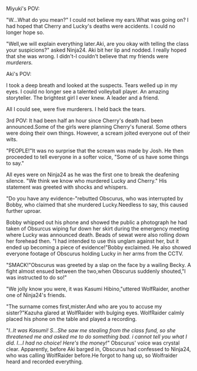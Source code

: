 
Miyuki's POV:

  "W...What do you mean?" I could not believe my ears.What was going on? I had hoped that Cherry and Lucky's deaths were accidents. I could no longer hope so. 
  
  "Well,we will explain everything later.Aki, are you okay with telling the class your suspicions?" asked Ninja24. Aki bit her lip and nodded. I really hoped that she was wrong. I didn't-I couldn't believe that my friends were _murderers._
  
Aki's POV:

  I took a deep breath and looked at the suspects. Tears welled up in my eyes. I could no longer see a talented volleyball player. An amazing storyteller. The brightest girl I ever knew. A leader and a friend. 
  
  All I could see, were five murderers. I held back the tears.
  
3rd POV:
  It had been half an hour since Cherry's death had been announced.Some of the girls were planning Cherry's funeral. Some others were doing their own things. However, a scream jolted everyone out of their wits. 
  
  "PEOPLE!"It was no surprise that the scream was made by Josh. He then proceeded to tell everyone in a softer voice, "Some of us have some things to say."
  
  All eyes were on Ninja24 as he was the first one to break the deafening silence. "We think we know who murdered Lucky and Cherry." His statement was greeted with shocks and whispers. 

  "Do you have any evidence-"rebutted Obscurus, who was interrupted by Bobby, who claimed that she murdered Lucky.Needless to say, this caused further uproar.
  
  Bobby whipped out his phone and showed the public a photograph he had taken of Obsurcus wiping fur down her skirt during the emergency meeting where Lucky was announced death. Beads of sewat were also rolling down her forehead then. "I had intended to use this unglam against her, but it ended up becoming a piece of evidence!"Bobby exclaimed. He also showed everyone footage of Obscurus holding Lucky in her arms from the CCTV.
  
 "SMACK!"Obscurus was greeted by a slap on the face by a wailing Becky. A fight almost ensued between the two,when Obscurus suddenly shouted,"I was instructed to do so!"

  "We jolly know you were, it was Kasumi Hibino,"uttered WolfRaider, another one of Ninja24's friends.
  
  "The surname comes first,mister.And who are you to accuse my sister?"Kazuha glared at WolfRaider with bulging eyes. WolfRaider calmly placed his phone on the table and played a recording. 
  
  "_I..It was Kasumi! S...She saw me stealing from the class fund, so she threatened me and asked me to do something bad. i cannot tell you what I did. I...I had no choice! Here's the money!"_ Obscurus' voice was crystal clear. Apparently, before Aki barged in, Obscurus had confessed to Ninja24, who was calling WolfRaider before.He forgot to hang up, so Wolfraider heard and recorded everything.
  
  
  
  
